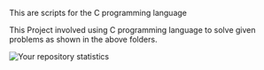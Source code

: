 This are scripts for the C programming language

This Project involved using C programming language to solve given problems as shown in the above folders.



![Your repository statistics](https://starchart.cc/rhemney/alx-low_level_programming.svg)

